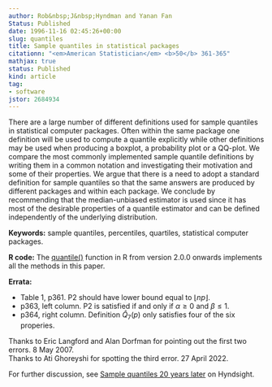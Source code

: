 ```yaml
---
author: Rob&nbsp;J&nbsp;Hyndman and Yanan Fan
Status: Published
date: 1996-11-16 02:45:26+00:00
slug: quantiles
title: Sample quantiles in statistical packages
citationn: "<em>American Statistician</em> <b>50</b> 361-365"
mathjax: true
status: Published
kind: article
tag:
- software
jstor: 2684934
---
```


There are a large number of different definitions used for sample quantiles in statistical computer packages. Often within the same package one definition will be used to compute a quantile explicitly while other definitions may be used when producing a boxplot, a probability plot or a QQ-plot. We compare the most commonly implemented sample quantile definitions by writing them in a common notation and investigating their motivation and some of their properties. We argue that there is a need to adopt a standard definition for sample quantiles so that the same answers are produced by different packages and within each package. We conclude by recommending that the median-unbiased estimator is used since it has most of the desirable properties of a quantile estimator and can be defined independently of the underlying distribution.

**Keywords:** sample quantiles, percentiles, quartiles, statistical computer packages.

**R code:** The [quantile()](https://www.rdocumentation.org/packages/stats/topics/quantile) function in R from version 2.0.0 onwards implements all the methods in this paper.

**Errata:**

  * Table 1, p361. P2 should have lower bound equal to $\lfloor np\rfloor$.
  * p363, left column. P2 is satisfied if and only if $\alpha\ge0$ and $\beta\le1$.
  * p364, right column. Definition $\hat{Q}_7(p)$ only satisfies four of the six properies.

Thanks to Eric Langford and Alan Dorfman for pointing out the first two errors. 8 May 2007. <br>
Thanks to Ati Ghoreyshi for spotting the third error. 27 April 2022.

For further discussion, see [Sample quantiles 20 years later](/hyndsight/sample-quantiles-20-years-later/) on Hyndsight.
